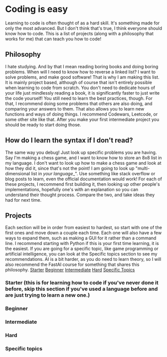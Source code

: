 # Coding is easy
Learning to code is often thought of as a hard skill. It's something made for only the most advanced. But I don't think that's true, I think everyone should know how to code. This is a list of projects (along with a philosophy that works for me) that can teach you how to code!


## Philosophy
I hate studying. And by that I mean reading boring books and doing boring problems. When will I need to know how to reverse a linked list? I want to solve problems, and make good software! That is why I am making this list. It is mainly project based, although of course that isn't entirely possible when learning to code from scratch. You don't need to dedicate hours of your life just mindlessly reading a book, it is significantly faster to just write the code yourself!
You still need to learn the best practices, though. For that, I recommend doing some problems that others are also doing, and comparing your answers to them. That also allows you to learn new functions and ways of doing things. I recommend Codewars, Leetcode, or some other site like that. After you make your first intermediate project you should be ready to start doing those.

## How do I learn the syntax if I don't read?
The same way you debug! Just look up specific problems you are having. Say I'm making a chess game, and I want to know how to store an 8x8 list in my language. I don't want to look up how to make a chess game and look at how they did it, since that's not the point! I am going to look up "multi-dimensional list in _your language__". Use something like stack overflow or blog posts to learn, even the official documentation would work!
For each of these projects, I recommend first building it, then looking up other people's implementations, hopefully one's with an explanation so you can understand their thought process. Compare the two, and take ideas they had for next time.

## Projects
Each section will be in order from easiest to hardest, so start with one of the first ones and move down a couple each time. Each one will also have a few ways to expand them, such as making a GUI for it rather than a command line. I recommend starting with Python if this is your first time learning, it is the easiest. If you are going for a specific topic, like game programming or artificial intelligence, you can look at the Specific topics section to see my recommendations. AI is a bit harder, as you do need to learn theory, so I will also recommend the FastAI course for something that shares this philosophy.
[Starter](#starter)
[Beginner](#beginner)
[Intermediate](#intermediate)
[Hard](#hard)
[Specific Topics](#specific-topics)
### Starter (this is for learning how to code if you've never done it before, skip this section if you've used a language before and are just trying to learn a new one.)

### Beginner

### Intermediate

### Hard

### Specific topics
